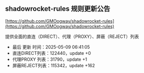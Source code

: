 ## shadowrocket-rules 规则更新公告

[https://github.com/GMOogway/shadowrocket-rules](https://github.com/GMOogway/shadowrocket-rules)

提供全面的直连（DIRECT）、代理（PROXY）、屏蔽（REJECT）列表
- 最后 更新 时间：2025-05-09 06:41:05
- 直连DIRECT列表：122440，update +0
- 代理PROXY 列表：31790，update +1
- 屏蔽REJECT列表：115342，update +162